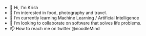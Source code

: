 - 👋 Hi, I’m Krish
- 👀 I’m interested in food, photography and travel.
- 🌱 I’m currently learning Machine Learning / Artificial Intelligence
- 💞️ I’m looking to collaborate on software that solves life problems.
- 📫 How to reach me on twitter @noodleMind
<!---
noodlemind/noodlemind is a ✨ special ✨ repository because its `README.md` (this file) appears on your GitHub profile.
You can click the Preview link to take a look at your changes.
--->
